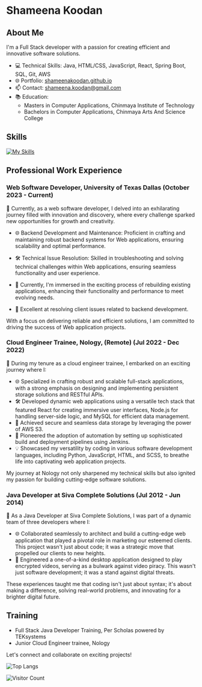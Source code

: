 # Shameena Koodan

## About Me
I'm a Full Stack developer with a passion for creating efficient and innovative software solutions. 

- 💻 Technical Skills: Java, HTML/CSS, JavaScript, React, Spring Boot, SQL, Git, AWS
- 🌐 Portfolio: [shameenakoodan.github.io](https://shameenakoodan.github.io/shameenakoodan-portfolio/)
- 📫 Contact: shameena.koodan@gmail.com
- 📚 Education: 
  - Masters in Computer Applications, Chinmaya Institute of Technology
  - Bachelors in Computer Applications, Chinmaya Arts And Science College
  
## Skills
[![My Skills](https://skillicons.dev/icons?i=aws,css,docker,eclipse,express,git,github,hibernate,html,idea,java,js,jenkins,jest,jquery,maven,mysql,nginx,nodejs,postman,react,sass,spring,visualstudio&perline=50)](https://skillicons.dev)

## Professional Work Experience
### Web Software Developer, University of Texas Dallas (October 2023 -  Current)

🚀 Currently, as a web software developer,  I delved into an exhilarating journey filled with innovation and discovery, where every challenge sparked new opportunities for growth and creativity.

- 🌐 Backend Development and Maintenance: Proficient in crafting and maintaining robust backend systems for Web applications, ensuring scalability and optimal performance.

- 🛠️ Technical Issue Resolution: Skilled in troubleshooting and solving technical challenges within Web applications, ensuring seamless functionality and user experience.

- 🔧 Currently, I'm immersed in the exciting process of rebuilding existing applications, enhancing their functionality and performance to meet evolving needs.

- 💼 Excellent at resolving client issues related to backend development.

With a focus on delivering reliable and efficient solutions, I am committed to driving the success of Web application projects.

### Cloud Engineer Trainee, Nology, (Remote) (Jul 2022 - Dec 2022)

🚀 During my tenure as a cloud engineer trainee, I embarked on an exciting journey where I:

- 🌐 Specialized in crafting robust and scalable full-stack applications, with a strong emphasis on designing and implementing persistent storage solutions and RESTful APIs.
- 🛠️ Developed dynamic web applications using a versatile tech stack that featured React for creating immersive user interfaces, Node.js for handling server-side logic, and MySQL for efficient data management.
- 🌟 Achieved secure and seamless data storage by leveraging the power of AWS S3.
- 🚀 Pioneered the adoption of automation by setting up sophisticated build and deployment pipelines using Jenkins.
- 💡 Showcased my versatility by coding in various software development languages, including Python, JavaScript, HTML, and SCSS, to breathe life into captivating web application projects.

My journey at Nology not only sharpened my technical skills but also ignited my passion for building cutting-edge software solutions.

### Java Developer at Siva Complete Solutions (Jul 2012 - Jun 2014)

🚀 As a Java Developer at Siva Complete Solutions, I was part of a dynamic team of three developers where I:

- 🌐 Collaborated seamlessly to architect and build a cutting-edge web application that played a pivotal role in marketing our esteemed clients. This project wasn't just about code; it was a strategic move that propelled our clients to new heights.
- 🎥 Engineered a one-of-a-kind desktop application designed to play encrypted videos, serving as a bulwark against video piracy. This wasn't just software development; it was a stand against digital threats.

These experiences taught me that coding isn't just about syntax; it's about making a difference, solving real-world problems, and innovating for a brighter digital future.

## Training
- Full Stack Java Developer Training, Per Scholas powered by TEKsystems
- Junior Cloud Engineer trainee, Nology

Let's connect and collaborate on exciting projects!

![Top Langs](https://github-readme-stats.vercel.app/api/top-langs/?username=shameenakoodan&hide=python)



![Visitor Count](https://profile-counter.glitch.me/shameenakoodan/count.svg)


